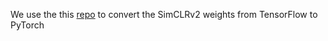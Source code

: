 We use the this [repo](https://github.com/Separius/SimCLRv2-Pytorch) to convert the SimCLRv2 weights from TensorFlow to PyTorch
